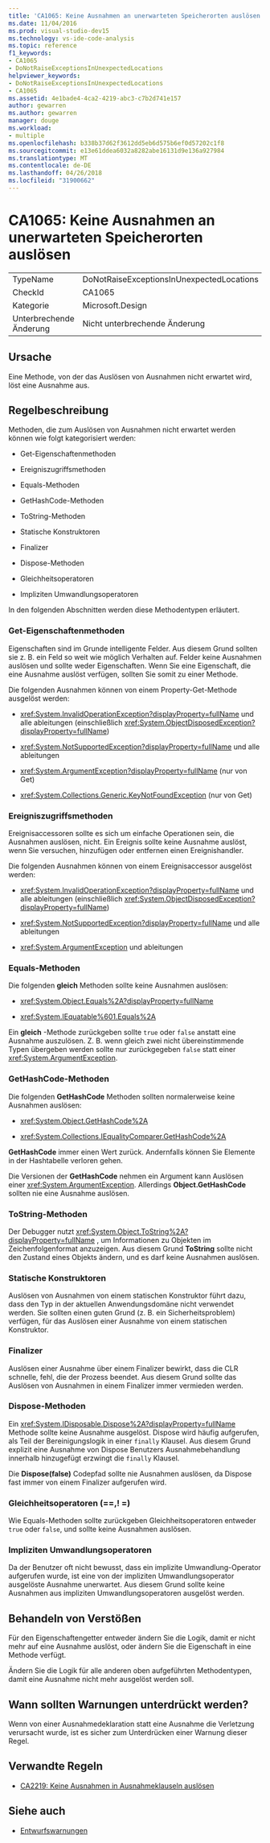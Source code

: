 ```yaml
---
title: 'CA1065: Keine Ausnahmen an unerwarteten Speicherorten auslösen'
ms.date: 11/04/2016
ms.prod: visual-studio-dev15
ms.technology: vs-ide-code-analysis
ms.topic: reference
f1_keywords:
- CA1065
- DoNotRaiseExceptionsInUnexpectedLocations
helpviewer_keywords:
- DoNotRaiseExceptionsInUnexpectedLocations
- CA1065
ms.assetid: 4e1bade4-4ca2-4219-abc3-c7b2d741e157
author: gewarren
ms.author: gewarren
manager: douge
ms.workload:
- multiple
ms.openlocfilehash: b338b37d62f3612dd5eb6d575b6ef0d57202c1f8
ms.sourcegitcommit: e13e61ddea6032a8282abe16131d9e136a927984
ms.translationtype: MT
ms.contentlocale: de-DE
ms.lasthandoff: 04/26/2018
ms.locfileid: "31900662"
---
```

# <a name="ca1065-do-not-raise-exceptions-in-unexpected-locations"></a>CA1065: Keine Ausnahmen an unerwarteten Speicherorten auslösen

|||
|-|-|
|TypeName|DoNotRaiseExceptionsInUnexpectedLocations|
|CheckId|CA1065|
|Kategorie|Microsoft.Design|
|Unterbrechende Änderung|Nicht unterbrechende Änderung|

## <a name="cause"></a>Ursache

Eine Methode, von der das Auslösen von Ausnahmen nicht erwartet wird, löst eine Ausnahme aus.

## <a name="rule-description"></a>Regelbeschreibung

Methoden, die zum Auslösen von Ausnahmen nicht erwartet werden können wie folgt kategorisiert werden:

- Get-Eigenschaftenmethoden

- Ereigniszugriffsmethoden

- Equals-Methoden

- GetHashCode-Methoden

- ToString-Methoden

- Statische Konstruktoren

- Finalizer

- Dispose-Methoden

- Gleichheitsoperatoren

- Impliziten Umwandlungsoperatoren

In den folgenden Abschnitten werden diese Methodentypen erläutert.

### <a name="property-get-methods"></a>Get-Eigenschaftenmethoden

Eigenschaften sind im Grunde intelligente Felder. Aus diesem Grund sollten sie z. B. ein Feld so weit wie möglich Verhalten auf. Felder keine Ausnahmen auslösen und sollte weder Eigenschaften. Wenn Sie eine Eigenschaft, die eine Ausnahme auslöst verfügen, sollten Sie somit zu einer Methode.

Die folgenden Ausnahmen können von einem Property-Get-Methode ausgelöst werden:

- <xref:System.InvalidOperationException?displayProperty=fullName> und alle ableitungen (einschließlich <xref:System.ObjectDisposedException?displayProperty=fullName>)

- <xref:System.NotSupportedException?displayProperty=fullName> und alle ableitungen

- <xref:System.ArgumentException?displayProperty=fullName> (nur von Get)

- <xref:System.Collections.Generic.KeyNotFoundException> (nur von Get)

### <a name="event-accessor-methods"></a>Ereigniszugriffsmethoden

Ereignisaccessoren sollte es sich um einfache Operationen sein, die Ausnahmen auslösen, nicht. Ein Ereignis sollte keine Ausnahme auslöst, wenn Sie versuchen, hinzufügen oder entfernen einen Ereignishandler.

Die folgenden Ausnahmen können von einem Ereignisaccessor ausgelöst werden:

- <xref:System.InvalidOperationException?displayProperty=fullName> und alle ableitungen (einschließlich <xref:System.ObjectDisposedException?displayProperty=fullName>)

- <xref:System.NotSupportedException?displayProperty=fullName> und alle ableitungen

- <xref:System.ArgumentException> und ableitungen

### <a name="equals-methods"></a>Equals-Methoden

Die folgenden **gleich** Methoden sollte keine Ausnahmen auslösen:

- <xref:System.Object.Equals%2A?displayProperty=fullName>

- <xref:System.IEquatable%601.Equals%2A>

Ein **gleich** -Methode zurückgeben sollte `true` oder `false` anstatt eine Ausnahme auszulösen. Z. B. wenn gleich zwei nicht übereinstimmende Typen übergeben werden sollte nur zurückgegeben `false` statt einer <xref:System.ArgumentException>.

### <a name="gethashcode-methods"></a>GetHashCode-Methoden

Die folgenden **GetHashCode** Methoden sollten normalerweise keine Ausnahmen auslösen:

- <xref:System.Object.GetHashCode%2A>

- <xref:System.Collections.IEqualityComparer.GetHashCode%2A>

**GetHashCode** immer einen Wert zurück. Andernfalls können Sie Elemente in der Hashtabelle verloren gehen.

Die Versionen der **GetHashCode** nehmen ein Argument kann Auslösen einer <xref:System.ArgumentException>. Allerdings **Object.GetHashCode** sollten nie eine Ausnahme auslösen.

### <a name="tostring-methods"></a>ToString-Methoden

Der Debugger nutzt <xref:System.Object.ToString%2A?displayProperty=fullName> , um Informationen zu Objekten im Zeichenfolgenformat anzuzeigen. Aus diesem Grund **ToString** sollte nicht den Zustand eines Objekts ändern, und es darf keine Ausnahmen auslösen.

### <a name="static-constructors"></a>Statische Konstruktoren

Auslösen von Ausnahmen von einem statischen Konstruktor führt dazu, dass den Typ in der aktuellen Anwendungsdomäne nicht verwendet werden. Sie sollten einen guten Grund (z. B. ein Sicherheitsproblem) verfügen, für das Auslösen einer Ausnahme von einem statischen Konstruktor.

### <a name="finalizers"></a>Finalizer

Auslösen einer Ausnahme über einem Finalizer bewirkt, dass die CLR schnelle, fehl, die der Prozess beendet. Aus diesem Grund sollte das Auslösen von Ausnahmen in einem Finalizer immer vermieden werden.

### <a name="dispose-methods"></a>Dispose-Methoden

Ein <xref:System.IDisposable.Dispose%2A?displayProperty=fullName> Methode sollte keine Ausnahme ausgelöst. Dispose wird häufig aufgerufen, als Teil der Bereinigungslogik in einer `finally` Klausel. Aus diesem Grund explizit eine Ausnahme von Dispose Benutzers Ausnahmebehandlung innerhalb hinzugefügt erzwingt die `finally` Klausel.

Die **Dispose(false)** Codepfad sollte nie Ausnahmen auslösen, da Dispose fast immer von einem Finalizer aufgerufen wird.

### <a name="equality-operators--"></a>Gleichheitsoperatoren (==,! =)

Wie Equals-Methoden sollte zurückgeben Gleichheitsoperatoren entweder `true` oder `false`, und sollte keine Ausnahmen auslösen.

### <a name="implicit-cast-operators"></a>Impliziten Umwandlungsoperatoren

Da der Benutzer oft nicht bewusst, dass ein implizite Umwandlung-Operator aufgerufen wurde, ist eine von der impliziten Umwandlungsoperator ausgelöste Ausnahme unerwartet. Aus diesem Grund sollte keine Ausnahmen aus impliziten Umwandlungsoperatoren ausgelöst werden.

## <a name="how-to-fix-violations"></a>Behandeln von Verstößen

Für den Eigenschaftengetter entweder ändern Sie die Logik, damit er nicht mehr auf eine Ausnahme auslöst, oder ändern Sie die Eigenschaft in eine Methode verfügt.

Ändern Sie die Logik für alle anderen oben aufgeführten Methodentypen, damit eine Ausnahme nicht mehr ausgelöst werden soll.

## <a name="when-to-suppress-warnings"></a>Wann sollten Warnungen unterdrückt werden?

Wenn von einer Ausnahmedeklaration statt eine Ausnahme die Verletzung verursacht wurde, ist es sicher zum Unterdrücken einer Warnung dieser Regel.

## <a name="related-rules"></a>Verwandte Regeln

- [CA2219: Keine Ausnahmen in Ausnahmeklauseln auslösen](../code-quality/ca2219-do-not-raise-exceptions-in-exception-clauses.md)

## <a name="see-also"></a>Siehe auch

- [Entwurfswarnungen](../code-quality/design-warnings.md)